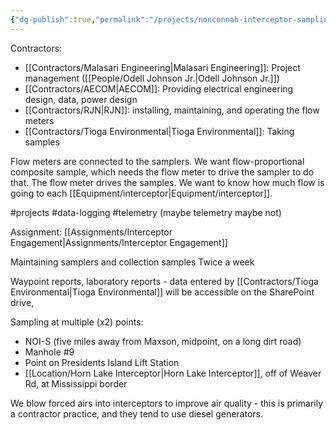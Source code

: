 ```yaml
---
{"dg-publish":true,"permalink":"/projects/nonconnah-interceptor-sampling/","noteIcon":"","created":"2025-05-20T10:31:25.131-05:00"}
---
```


Contractors:
- [[Contractors/Malasari Engineering\|Malasari Engineering]]: Project management ([[People/Odell Johnson Jr.\|Odell Johnson Jr.]])
- [[Contractors/AECOM\|AECOM]]: Providing electrical engineering design, data, power design
- [[Contractors/RJN\|RJN]]: installing, maintaining, and operating the flow meters
- [[Contractors/Tioga Environmental\|Tioga Environmental]]: Taking samples

Flow meters are connected to the samplers. We want flow-proportional composite sample, which needs the flow meter to drive the sampler to do that. The flow meter drives the samples. We want to know how much flow is going to each [[Equipment/interceptor\|Equipment/interceptor]].

#projects #data-logging #telemetry (maybe telemetry maybe not)

Assignment: [[Assignments/Interceptor Engagement\|Assignments/Interceptor Engagement]]

Maintaining samplers and collection samples
Twice a week

Waypoint reports, laboratory reports - data entered by [[Contractors/Tioga Environmental\|Tioga Environmental]] will be accessible on the SharePoint drive, 

Sampling at multiple (x2) points:
- NOI-S (five miles away from Maxson, midpoint, on a long dirt road)
- Manhole #9
- Point on Presidents Island Lift Station
- [[Location/Horn Lake Interceptor\|Horn Lake Interceptor]], off of Weaver Rd, at Mississippi border 

We blow forced airs into interceptors to improve air quality - this is primarily a contractor practice, and they tend to use diesel generators.

 